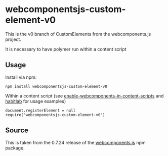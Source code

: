 # webcomponentsjs-custom-element-v0

This is the v0 branch of CustomElements from the webcomponents.js project.

It is necessary to have polymer run within a content script

## Usage

Install via npm:

```
npm install webcomponentsjs-custom-element-v0
```

Within a content script (see [enable-webcomponents-in-content-scripts](https://www.npmjs.com/package/enable-webcomponents-in-content-scripts) and [habitlab](https://github.com/habitlab/habitlab-chrome/) for usage examples)

```
document.registerElement = null
require('webcomponentsjs-custom-element-v0')
```

## Source

This is taken from the 0.7.24 release of the [webcomponents.js](https://www.npmjs.com/package/webcomponents.js) npm package.

